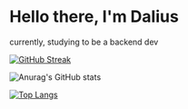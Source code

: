 # Hello there, I'm Dalius
currently, studying to be a backend dev 





[![GitHub Streak](https://streak-stats.demolab.com?user=DaliusBeckjr&theme=cobalt)](https://git.io/streak-stats)

![Anurag's GitHub stats](https://github-readme-stats.vercel.app/api?username=DaliusBeckjr&show_icons=true&theme=cobalt)

[![Top Langs](https://github-readme-stats.vercel.app/api/top-langs/?username=DaliusBeckjr&layout=compact&theme=cobalt)](https://github.com/anuraghazra/github-readme-stats)
